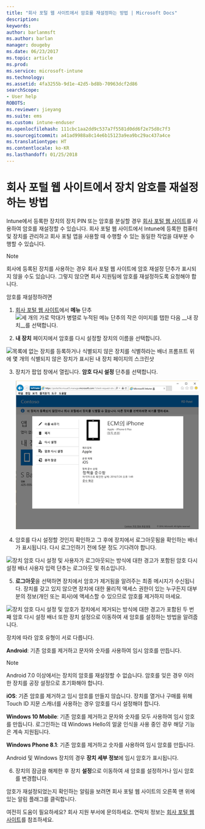 ```yaml
---
title: "회사 포털 웹 사이트에서 암호를 재설정하는 방법 | Microsoft Docs"
description: 
keywords: 
author: barlanmsft
ms.author: barlan
manager: dougeby
ms.date: 06/23/2017
ms.topic: article
ms.prod: 
ms.service: microsoft-intune
ms.technology: 
ms.assetid: 4fa3255b-9d1e-42d5-bd8b-70963dcf2d86
searchScope:
- User help
ROBOTS: 
ms.reviewer: jieyang
ms.suite: ems
ms.custom: intune-enduser
ms.openlocfilehash: 111cbc1aa2dd9c537a7f5581d0dd6f2e75d8c7f3
ms.sourcegitcommit: a41ad9988a8c14e6b15123a9ea9bc29ac437a4ce
ms.translationtype: HT
ms.contentlocale: ko-KR
ms.lasthandoff: 01/25/2018
---
```

# <a name="how-to-reset-your-device-passcode-from-the-company-portal-website"></a>회사 포털 웹 사이트에서 장치 암호를 재설정하는 방법

Intune에서 등록한 장치의 장치 PIN 또는 암호를 분실할 경우 [회사 포털 웹 사이트](https://portal.manage.microsoft.com#HelpDeskDialog)를 사용하여 암호를 재설정할 수 있습니다. 회사 포털 웹 사이트에서 Intune에 등록한 컴퓨터 및 장치를 관리하고 회사 포털 앱을 사용할 때 수행할 수 있는 동일한 작업을 대부분 수행할 수 있습니다.

> [!NOTE]
> 회사에 등록된 장치를 사용하는 경우 회사 포털 웹 사이트에 암호 재설정 단추가 표시되지 않을 수도 있습니다. 그렇지 않으면 회사 지원팀에 암호를 재설정하도록 요청해야 합니다.

암호를 재설정하려면

1.  [회사 포털 웹 사이트](https://portal.manage.microsoft.com#HelpDeskDialog)에서 __메뉴__ 단추 ![세 개의 가로 막대가 병렬로 누적된 메뉴 단추의 작은 이미지](/intune/media/CP_hamburger_menu.png)를 탭한 다음 __내 장치__를 선택합니다.

2. __내 장치__ 페이지에서 암호를 다시 설정할 장치의 이름을 선택합니다.

  ![목록에 없는 장치를 등록하거나 식별되지 않은 장치를 식별하라는 배너 프롬프트 위에 몇 개의 식별되지 않은 장치가 표시된 내 장치 페이지의 스크린샷](./media/macOS_enroll_002_tap_here_banner.png)

3.  장치가 팝업 창에서 열립니다. **암호 다시 설정** 단추를 선택합니다.

    ![이름 바꾸기, 제거, 장치 다시 설정, 암호 다시 설정, 원격 잠금 등 회사 포털 웹 사이트에서 선택한 장치에 대한 모든 옵션 ](./media/iwp-screen-with-all-options.png)

4.  암호를 다시 설정할 것인지 확인하고 그 후에 장치에서 로그아웃됨을 확인하는 배너가 표시됩니다. 다시 로그인하기 전에 5분 정도 기다려야 합니다.

  ![장치 암호 다시 설정 및 사용자가 로그아웃되는 방식에 대한 경고가 포함된 암호 다시 설정 배너 사용자 입력 단추는 로그아웃 및 취소입니다.](./media/iwp-reset-passcode-popup.png)

5.  **로그아웃**을 선택하면 장치에서 암호가 제거됨을 알려주는 최종 메시지가 수신됩니다. 장치를 갖고 있지 않으면 장치에 대한 물리적 액세스 권한이 있는 누구든지 대부분의 정보(개인 또는 회사)에 액세스할 수 있으므로 암호를 제거하지 마세요. 

  ![장치 암호 다시 설정 및 암호가 장치에서 제거되는 방식에 대한 경고가 포함된 두 번째 암호 다시 설정 배너 또한 장치 설정으로 이동하여 새 암호를 설정하는 방법을 알려줍니다.](./media/iwp-reset-passcode-2nd-popup.png)

  장치에 따라 암호 유형이 서로 다릅니다.

  **Android**: 기존 암호를 제거하고 문자와 숫자를 사용하여 임시 암호를 만듭니다. 
  
  > [!NOTE]
  > Android 7.0 이상에서는 장치의 암호를 재설정할 수 없습니다. 암호를 잊은 경우 이러한 장치를 공장 설정으로 초기화해야 합니다.

  **iOS**: 기존 암호를 제거하고 임시 암호를 만들지 않습니다. 장치를 열거나 구매를 위해 Touch ID 지문 스캐너를 사용하는 경우 암호를 다시 설정해야 합니다.

  **Windows 10 Mobile**: 기존 암호를 제거하고 문자와 숫자를 모두 사용하여 임시 암호를 만듭니다. 로그인하는 데 Windows Hello의 얼굴 인식을 사용 중인 경우 해당 기능은 계속 지원됩니다.
    
  **Windows Phone 8.1**: 기존 암호를 제거하고 숫자를 사용하여 임시 암호를 만듭니다.

  Android 및 Windows 장치의 경우 **장치 세부 정보**에 임시 암호가 표시됩니다. 

6.  장치의 잠금을 해제한 후 장치 **설정**으로 이동하여 새 암호를 설정하거나 임시 암호를 변경합니다.

암호가 재설정되었는지 확인하는 알림을 보려면 회사 포털 웹 사이트의 오른쪽 맨 위에 있는 알림 플래그를 클릭합니다.

여전히 도움이 필요하세요? 회사 지원 부서에 문의하세요. 연락처 정보는 [회사 포털 웹 사이트](https://portal.manage.microsoft.com#HelpDeskDialog)를 참조하세요.
